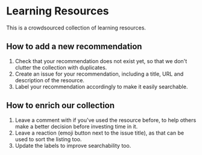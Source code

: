 # Learning Resources
This is a crowdsourced collection of learning resources.

## How to add a new recommendation
1. Check that your recommendation does not exist yet, so that we don't clutter the collection with duplicates.
1. Create an issue for your recommendation, including a title, URL and description of the resource.
1. Label your recommendation accordingly to make it easily searchable.

## How to enrich our collection
1. Leave a comment with if you've used the resource before, to help others make a better decision before investing time in it.
1. Leave a reaction (emoji button next to the issue title), as that can be used to sort the listing too.
1. Update the labels to improve searchability too.
